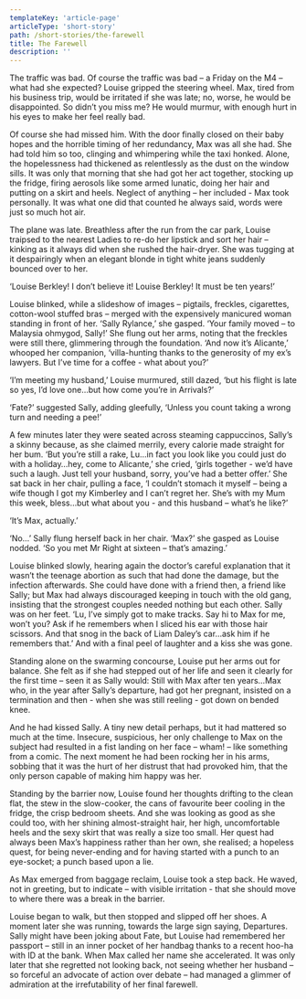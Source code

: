 ```yaml
---
templateKey: 'article-page'
articleType: 'short-story'
path: /short-stories/the-farewell
title: The Farewell
description: ''
---
```


The traffic was bad. Of course the traffic was bad – a Friday on the M4 – what
had she expected? Louise gripped the steering wheel. Max, tired from his
business trip, would be irritated if she was late; no, worse, he would be
disappointed. So didn’t you miss me? He would murmur, with enough hurt in his
eyes to make her feel really bad.

Of course she had missed him. With the door finally closed on their baby hopes
and the horrible timing of her redundancy, Max was all she had. She had told him
so too, clinging and whimpering while the taxi honked. Alone, the hopelessness
had thickened as relentlessly as the dust on the window sills. It was only that
morning that she had got her act together, stocking up the fridge, firing
aerosols like some armed lunatic, doing her hair and putting on a skirt and
heels. Neglect of anything – her included - Max took personally. It was what one
did that counted he always said, words were just so much hot air.

The plane was late. Breathless after the run from the car park, Louise traipsed
to the nearest Ladies to re-do her lipstick and sort her hair – kinking as it
always did when she rushed the hair-dryer. She was tugging at it despairingly
when an elegant blonde in tight white jeans suddenly bounced over to her.

‘Louise Berkley! I don’t believe it! Louise Berkley! It must be ten years!’

Louise blinked, while a slideshow of images – pigtails, freckles, cigarettes,
cotton-wool stuffed bras – merged with the expensively manicured woman standing
in front of her. ‘Sally Rylance,’ she gasped. ‘Your family moved – to Malaysia
ohmygod, Sally!’ She flung out her arms, noting that the freckles were still
there, glimmering through the foundation. ‘And now it’s Alicante,’ whooped her
companion, ‘villa-hunting thanks to the generosity of my ex’s lawyers. But I’ve
time for a coffee - what about you?’

‘I’m meeting my husband,’ Louise murmured, still dazed, ‘but his flight is late
so yes, I’d love one…but how come you’re in Arrivals?’

‘Fate?’ suggested Sally, adding gleefully, ‘Unless you count taking a wrong turn
and needing a pee!’

A few minutes later they were seated across steaming cappuccinos, Sally’s a
skinny because, as she claimed merrily, every calorie made straight for her bum.
‘But you’re still a rake, Lu…in fact you look like you could just do with a
holiday…hey, come to Alicante,’ she cried, ‘girls together - we’d have such a
laugh. Just tell your husband, sorry, you’ve had a better offer.’ She sat back
in her chair, pulling a face, ‘I couldn’t stomach it myself – being a wife
though I got my Kimberley and I can’t regret her. She’s with my Mum this week,
bless…but what about you - and this husband – what’s he like?’

‘It’s Max, actually.’

‘No…’ Sally flung herself back in her chair. ‘Max?’ she gasped as Louise nodded.
‘So you met Mr Right at sixteen – that’s amazing.’

Louise blinked slowly, hearing again the doctor’s careful explanation that it
wasn’t the teenage abortion as such that had done the damage, but the infection
afterwards. She could have done with a friend then, a friend like Sally; but Max
had always discouraged keeping in touch with the old gang, insisting that the
strongest couples needed nothing but each other. Sally was on her feet. ‘Lu,
I’ve simply got to make tracks. Say hi to Max for me, won’t you? Ask if he
remembers when I sliced his ear with those hair scissors. And that snog in the
back of Liam Daley’s car…ask him if he remembers that.’ And with a final peel of
laughter and a kiss she was gone.

Standing alone on the swarming concourse, Louise put her arms out for balance.
She felt as if she had stepped out of her life and seen it clearly for the first
time – seen it as Sally would: Still with Max after ten years…Max who, in the
year after Sally’s departure, had got her pregnant, insisted on a termination
and then - when she was still reeling - got down on bended knee.

And he had kissed Sally. A tiny new detail perhaps, but it had mattered so much
at the time. Insecure, suspicious, her only challenge to Max on the subject had
resulted in a fist landing on her face – wham! – like something from a comic.
The next moment he had been rocking her in his arms, sobbing that it was the
hurt of her distrust that had provoked him, that the only person capable of
making him happy was her.

Standing by the barrier now, Louise found her thoughts drifting to the clean
flat, the stew in the slow-cooker, the cans of favourite beer cooling in the
fridge, the crisp bedroom sheets. And she was looking as good as she could too,
with her shining almost-straight hair, her high, uncomfortable heels and the
sexy skirt that was really a size too small. Her quest had always been Max’s
happiness rather than her own, she realised; a hopeless quest, for being
never-ending and for having started with a punch to an eye-socket; a punch based
upon a lie.

As Max emerged from baggage reclaim, Louise took a step back. He waved, not in
greeting, but to indicate – with visible irritation - that she should move to
where there was a break in the barrier.

Louise began to walk, but then stopped and slipped off her shoes. A moment later
she was running, towards the large sign saying, Departures. Sally might have
been joking about Fate, but Louise had remembered her passport – still in an
inner pocket of her handbag thanks to a recent hoo-ha with ID at the bank. When
Max called her name she accelerated. It was only later that she regretted not
looking back, not seeing whether her husband – so forceful an advocate of action
over debate – had managed a glimmer of admiration at the irrefutability of her
final farewell.
